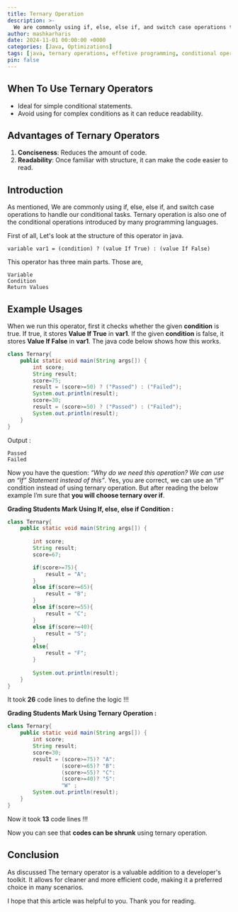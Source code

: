 ```yaml
---
title: Ternary Operation
description: >-
  We are commonly using if, else, else if, and switch case operations to handle our conditional tasks. In this article, we are going to discuss a quick and efficient operation known as Ternary Operation, used to handle conditional tasks in most programming languages.
author: mashkarharis
date: 2024-11-01 00:00:00 +0000
categories: [Java, Optimizations]
tags: [java, ternary operations, effetive programming, conditional operations, Optimizations]
pin: false
---
```

## When To Use Ternary Operators

- Ideal for simple conditional statements.
- Avoid using for complex conditions as it can reduce readability.

## Advantages of Ternary Operators

1. **Conciseness**: Reduces the amount of code.
2. **Readability**: Once familiar with structure, it can make the code easier to read.

## Introduction

As mentioned, We are commonly using if, else, else if, and switch case operations to handle our conditional tasks. Ternary operation is also one of the conditional operations introduced by many programming languages.

First of all, Let's look at the structure of this operator in java.

```
variable var1 = (condition) ? (value If True) : (value If False)
```

This operator has three main parts. Those are,

```
Variable
Condition
Return Values
```
## Example Usages

When we run this operator, first it checks whether the given **condition** is true. If true, it stores **Value If True** in **var1**. If the given **condition** is false, it stores **Value If False** in **var1**. The java code below shows how this works.

```java
class Ternary{
    public static void main(String args[]) {
        int score;
        String result;
        score=75;
        result = (score>=50) ? ("Passed") : ("Failed");
        System.out.println(result);
        score=30;
        result = (score>=50) ? ("Passed") : ("Failed");
        System.out.println(result);
    }
}
```
Output :
```
Passed
Failed
```

Now you have the question: *“Why do we need this operation? We can use an “If” Statement instead of this”*. Yes, you are correct, we can use an “if” condition instead of using ternary operation. But after reading the below example I’m sure that **you will choose ternary over if**.

**Grading Students Mark Using If, else, else if Condition :**
```java
class Ternary{
    public static void main(String args[]) {
        
        int score;
        String result;
        score=67;

        if(score>=75){
            result = "A";
        }
        else if(score>=65){
            result = "B";
        }
        else if(score>=55){
            result = "C";
        }
        else if(score>=40){
            result = "S";
        }
        else{
            result = "F";
        }
        
        System.out.println(result);
    }
}
```

It took **26** code lines to define the logic !!!

**Grading Students Mark Using Ternary Operation :**
```java
class Ternary{
    public static void main(String args[]) {
        int score;
        String result;
        score=30;
        result = (score>=75)? "A":
                 (score>=65)? "B":
                 (score>=55)? "C":
                 (score>=40)? "S":
                 "W" ;
        System.out.println(result);
    }
}
```
Now it took **13** code lines !!!

Now you can see that **codes can be shrunk** using ternary operation.

## Conclusion

As discussed The ternary operator is a valuable addition to a developer's toolkit. It allows for cleaner and more efficient code, making it a preferred choice in many scenarios.

I hope that this article was helpful to you. Thank you for reading.
